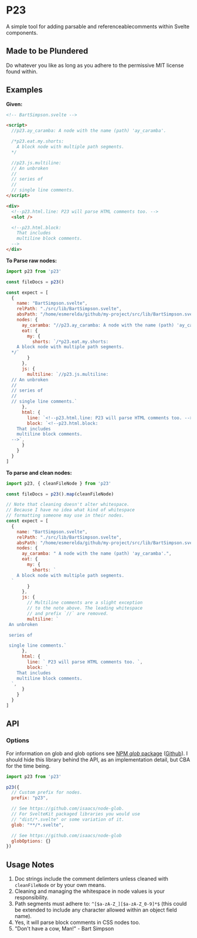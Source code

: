 # P23

A simple tool for adding parsable and referenceablecomments within Svelte components.

## Made to be Plundered

Do whatever you like as long as you adhere to the permissive MIT license found within.

## Examples

**Given:**

```html
<!-- BartSimpson.svelte -->

<script>
  //p23.ay_caramba: A node with the name (path) 'ay_caramba'.

  /*p23.eat.my.shorts:
    A block node with multiple path segments.
  */

  //p23.js.multiline:
  // An unbroken
  //
  // series of
  //
  // single line comments.
</script>

<div>
  <!--p23.html.line: P23 will parse HTML comments too. -->
  <slot />

  <!--p23.html.block:
    That includes
    multiline block comments. 
  -->
</div>
```

**To Parse raw nodes:**

```js
import p23 from 'p23'

const fileDocs = p23()

const expect = [
  {
    name: "BartSimpson.svelte",
    relPath: "./src/lib/BartSimpson.svelte",
    absPath: "/home/esmerelda/github/my-project/src/lib/BartSimpson.svelte",
    nodes: {
      ay_caramba: "//p23.ay_caramba: A node with the name (path) 'ay_caramba'.",
      eat: {
        my: {
          shorts: `/*p23.eat.my.shorts:
    A block node with multiple path segments.
  */`
        }
      },
      js: {
        multiline: `//p23.js.multiline:
  // An unbroken
  //
  // series of
  //
  // single line comments.`
      },
      html: {
        line: `<!--p23.html.line: P23 will parse HTML comments too. -->`,
        block: `<!--p23.html.block:
    That includes
    multiline block comments. 
  -->`,
      }
    }
  }
]
```

**To parse and clean nodes:**

```js
import p23, { cleanFileNode } from 'p23'

const fileDocs = p23().map(cleanFileNode)

// Note that cleaning doesn't alter whitespace.
// Because I have no idea what kind of whitespace
// formatting someone may use in their nodes.
const expect = [
  {
    name: "BartSimpson.svelte",
    relPath: "./src/lib/BartSimpson.svelte",
    absPath: "/home/esmerelda/github/my-project/src/lib/BartSimpson.svelte",
    nodes: {
      ay_caramba: " A node with the name (path) 'ay_caramba'.",
      eat: {
        my: {
          shorts: `
    A block node with multiple path segments.
  `
        }
      },
      js: {
        // Multiline comments are a slight exception
        // to the note above. The leading whitespace
        // and prefix `//` are removed.
        multiline: `
 An unbroken

 series of

 single line comments.`
      },
      html: {
        line: ` P23 will parse HTML comments too. `,
        block: `
    That includes
    multiline block comments. 
  `,
      }
    }
  }
]
```

## API

### Options

For information on glob and glob options see [NPM _glob_ package](https://www.npmjs.com/package/glob) ([Github](https://github.com/isaacs/node-glob)). I should hide this library behind the API, as an implementation detail, but CBA for the time being.

```js
import p23 from 'p23'

p23({
  // Custom prefix for nodes. 
  prefix: "p23",

  // See https://github.com/isaacs/node-glob.
  // For SvelteKit packaged libraries you would use
  // "dist/*.svelte" or some variation of it.
  glob: "**/*.svelte",

  // See https://github.com/isaacs/node-glob
  globOptions: {}
})
```

## Usage Notes

1. Doc strings include the comment delimters unless cleaned with `cleanFileNode` or by your own means.
2. Cleaning and managing the whitespace in node values is your responsibility.
3. Path segments must adhere to: `^[$a-zA-Z_][$a-zA-Z_0-9]*$` (this could be extended to include any character allowed within an object field name).
4. Yes, it will parse block comments in CSS nodes too.
5. "Don't have a cow, Man!" - Bart Simpson
